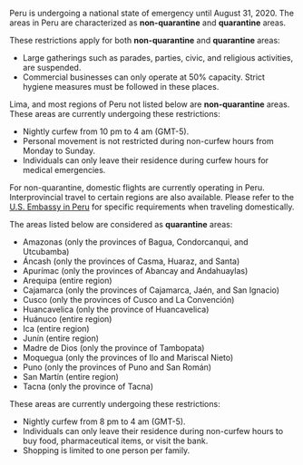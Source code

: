 Peru is undergoing a national state of emergency until August 31, 2020. The areas in Peru are characterized as **non-quarantine** and **quarantine** areas.

These restrictions apply for both **non-quarantine** and **quarantine** areas:

- Large gatherings such as parades, parties, civic, and religious activities, are suspended.
- Commercial businesses can only operate at 50% capacity. Strict hygiene measures must be followed in these places.

Lima, and most regions of Peru not listed below are **non-quarantine** areas. These areas are currently undergoing these restrictions:

- Nightly curfew from 10 pm to 4 am (GMT-5).
- Personal movement is not restricted during non-curfew hours from Monday to Sunday.
- Individuals can only leave their residence during curfew hours for medical emergencies.

For non-quarantine, domestic flights are currently operating in Peru. Interprovincial travel to certain regions are also available. Please refer to the [U.S. Embassy in Peru](https://pe.usembassy.gov/covid-19-information/) for specific requirements when traveling domestically.

The areas listed below are considered as **quarantine** areas:

- Amazonas (only the provinces of Bagua, Condorcanqui, and Utcubamba)
- Áncash (only the provinces of Casma, Huaraz, and Santa)
- Apurímac (only the provinces of Abancay and Andahuaylas)
- Arequipa (entire region)
- Cajamarca (only the provinces of Cajamarca, Jaén, and San Ignacio)
- Cusco (only the provinces of Cusco and La Convención)
- Huancavelica (only the province of Huancavelica)
- Huánuco (entire region)
- Ica (entire region)
- Junín (entire region)
- Madre de Dios (only the province of Tambopata)
- Moquegua (only the provinces of Ilo and Mariscal Nieto)
- Puno (only the provinces of Puno and San Román)
- San Martín (entire region)
- Tacna (only the province of Tacna)

These areas are currently undergoing these restrictions:

- Nightly curfew from 8 pm to 4 am (GMT-5).
- Individuals can only leave their residence during non-curfew hours to buy food, pharmaceutical items, or visit the bank.
- Shopping is limited to one person per family.
